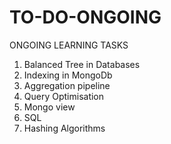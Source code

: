 # TO-DO-ONGOING
ONGOING LEARNING TASKS

<ol>
  <li>Balanced Tree in Databases</li>
  <li>Indexing in MongoDb</li>
  <li>Aggregation pipeline</li>
  <li>Query Optimisation</li>
  <li>Mongo view</li>
  <li>SQL</li>
  <li>Hashing Algorithms</li>
</ol>
